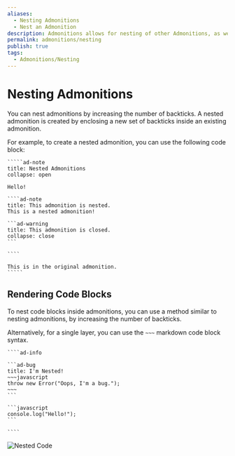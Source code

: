 ```yaml
---
aliases:
  - Nesting Admonitions
  - Nest an Admonition
description: Admonitions allows for nesting of other Admonitions, as well as codeblocks.
permalink: admonitions/nesting
publish: true
tags:
  - Admonitions/Nesting
---
```


# Nesting Admonitions

You can nest admonitions by increasing the number of backticks. A nested admonition is created by enclosing a new set of backticks inside an existing admonition. 

For example, to create a nested admonition, you can use the following code block:

``````
`````ad-note
title: Nested Admonitions
collapse: open

Hello!

````ad-note
title: This admonition is nested.
This is a nested admonition!

```ad-warning
title: This admonition is closed.
collapse: close
```

````

This is in the original admonition.
`````
``````

## Rendering Code Blocks

To nest code blocks inside admonitions, you can use a method similar to nesting admonitions, by increasing the number of backticks. 

Alternatively, for a single layer, you can use the `~~~` markdown code block syntax.

`````
````ad-info

```ad-bug
title: I'm Nested!
~~~javascript
throw new Error("Oops, I'm a bug.");
~~~
```

```javascript
console.log("Hello!");
```

````
`````

![Nested Code](https://github.com/javalent/admonitions/blob/main/publish/images/nested-code.png?raw=true)

